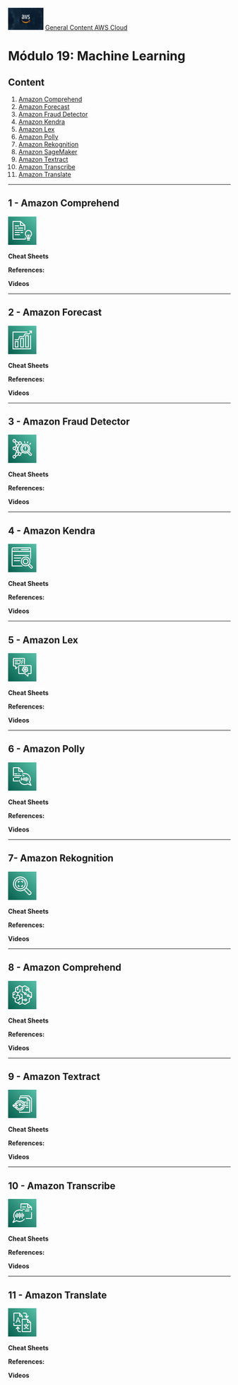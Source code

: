 <img src="../images/extra/banner_aws.png" alt="aws" width=80 height=50 /> [General Content AWS Cloud][1]

[1]: https://github.com/weder96/aws-certification-learning

# Módulo 19: Machine Learning

## Content
1. <a href="#section-1"> Amazon Comprehend </a>
2. <a href="#section-2"> Amazon Forecast </a>
3. <a href="#section-3"> Amazon Fraud Detector </a>
4. <a href="#section-4"> Amazon Kendra </a>
5. <a href="#section-5"> Amazon Lex </a>
6. <a href="#section-6"> Amazon Polly </a>
7. <a href="#section-7"> Amazon Rekognition </a>
8. <a href="#section-8"> Amazon SageMaker </a>
9. <a href="#section-9"> Amazon Textract </a>
10. <a href="#section-10"> Amazon Transcribe </a>
11. <a href="#section-11"> Amazon Translate </a>

***************************************************************************************************
## <a id="section-1" ></a> **1 - Amazon Comprehend**

![Amazon Comprehend](../images/Architecture-Service-Icons_01312022/Arch_Machine-Learning/48/Arch_Amazon-Comprehend_48.png "Amazon Comprehend")

**Cheat Sheets**

**References:**

**Videos**

***************************************************************************************************
## <a id="section-2" ></a> **2 - Amazon Forecast**

![Amazon Forecast](../images/Architecture-Service-Icons_01312022/Arch_Machine-Learning/48/Arch_Amazon-Forecast_48.png "Amazon Forecast")

**Cheat Sheets**

**References:**

**Videos**

***************************************************************************************************
## <a id="section-3" ></a> **3 - Amazon Fraud Detector**

![Amazon Fraud Detector](../images/Architecture-Service-Icons_01312022/Arch_Machine-Learning/48/Arch_Amazon-Fraud-Detector_48.png "Amazon Fraud Detector")

**Cheat Sheets**

**References:**

**Videos**

***************************************************************************************************
## <a id="section-4" ></a> **4 - Amazon Kendra**

![Amazon Kendra](../images/Architecture-Service-Icons_01312022/Arch_Machine-Learning/48/Arch_Amazon-Kendra_48.png "Amazon Kendra")

**Cheat Sheets**

**References:**

**Videos**

***************************************************************************************************
## <a id="section-5" ></a> **5 - Amazon Lex**

![Amazon Lex](../images/Architecture-Service-Icons_01312022/Arch_Machine-Learning/48/Arch_Amazon-Lex_48.png "Amazon Lex")

**Cheat Sheets**

**References:**

**Videos**

***************************************************************************************************
## <a id="section-6" ></a> **6 - Amazon Polly**

![Amazon Polly](../images/Architecture-Service-Icons_01312022/Arch_Machine-Learning/48/Arch_Amazon-Polly_48.png "Polly")

**Cheat Sheets**

**References:**

**Videos**

***************************************************************************************************
## <a id="section-7" ></a> **7- Amazon Rekognition**

![Amazon Rekognition](../images/Architecture-Service-Icons_01312022/Arch_Machine-Learning/48/Arch_Amazon-Rekognition_48.png "Amazon Rekognition")

**Cheat Sheets**

**References:**

**Videos**

***************************************************************************************************
## <a id="section-8" ></a> **8 - Amazon Comprehend**

![Amazon SageMaker](../images/Architecture-Service-Icons_01312022/Arch_Machine-Learning/48/Arch_Amazon-SageMaker_48.png "Amazon SageMaker")

**Cheat Sheets**

**References:**

**Videos**

***************************************************************************************************
## <a id="section-9" ></a> **9 - Amazon Textract**

![Amazon Textract](../images/Architecture-Service-Icons_01312022/Arch_Machine-Learning/48/Arch_Amazon-Textract_48.png "Amazon Textract")

**Cheat Sheets**

**References:**

**Videos**

***************************************************************************************************
## <a id="section-10" ></a> **10 - Amazon Transcribe**

![Amazon Transcribe](../images/Architecture-Service-Icons_01312022/Arch_Machine-Learning/48/Arch_Amazon-Transcribe_48.png "Amazon Transcribe")

**Cheat Sheets**

**References:**

**Videos**

***************************************************************************************************
## <a id="section-11" ></a> **11 - Amazon Translate**

![Amazon Translate](../images/Architecture-Service-Icons_01312022/Arch_Machine-Learning/48/Arch_Amazon-Translate_48.png "Amazon Translate")

**Cheat Sheets**

**References:**

**Videos**